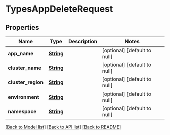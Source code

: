 # TypesAppDeleteRequest
## Properties

Name | Type | Description | Notes
------------ | ------------- | ------------- | -------------
**app\_name** | [**String**](string.md) |  | [optional] [default to null]
**cluster\_name** | [**String**](string.md) |  | [optional] [default to null]
**cluster\_region** | [**String**](string.md) |  | [optional] [default to null]
**environment** | [**String**](string.md) |  | [optional] [default to null]
**namespace** | [**String**](string.md) |  | [optional] [default to null]

[[Back to Model list]](../README.md#documentation-for-models) [[Back to API list]](../README.md#documentation-for-api-endpoints) [[Back to README]](../README.md)

